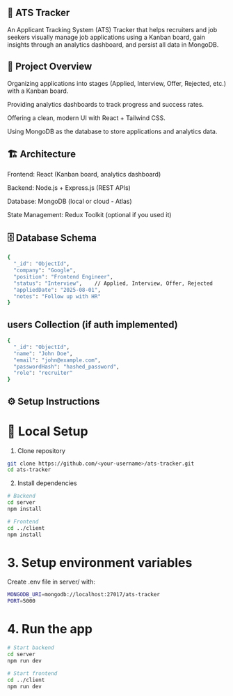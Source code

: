 ## 📌 ATS Tracker

An Applicant Tracking System (ATS) Tracker that helps recruiters and job seekers visually manage job applications using a Kanban board, gain insights through an analytics dashboard, and persist all data in MongoDB.

## 🚀 Project Overview
Organizing applications into stages (Applied, Interview, Offer, Rejected, etc.) with a Kanban board.

Providing analytics dashboards to track progress and success rates.

Offering a clean, modern UI with React + Tailwind CSS.

Using MongoDB as the database to store applications and analytics data.

## 🏗️ Architecture            
            
Frontend: React (Kanban board, analytics dashboard)

Backend: Node.js + Express.js (REST APIs)

Database: MongoDB (local or cloud - Atlas)

State Management: Redux Toolkit (optional if you used it)

## 🗄️ Database Schema

```bash
{
  "_id": "ObjectId",
  "company": "Google",
  "position": "Frontend Engineer",
  "status": "Interview",    // Applied, Interview, Offer, Rejected
  "appliedDate": "2025-08-01",
  "notes": "Follow up with HR"
}
```
## users Collection (if auth implemented)
```bash
{
  "_id": "ObjectId",
  "name": "John Doe",
  "email": "john@example.com",
  "passwordHash": "hashed_password",
  "role": "recruiter"
}
```
## ⚙️ Setup Instructions

# 🔹 Local Setup
  1. Clone repository
```bash
git clone https://github.com/<your-username>/ats-tracker.git
cd ats-tracker
```
  2. Install dependencies
```bash
# Backend
cd server
npm install

# Frontend
cd ../client
npm install
```
#  3. Setup environment variables

Create .env file in server/ with:

```bash
MONGODB_URI=mongodb://localhost:27017/ats-tracker
PORT=5000

```
#  4. Run the app
```bash
# Start backend
cd server
npm run dev

# Start frontend
cd ../client
npm run dev

```

